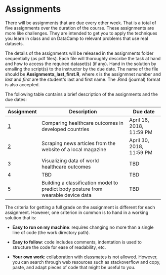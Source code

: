 # Assignments

There will be assignments that are due every other week. That is a total of five assignments over the duration of the course. These assignments are more like challenges. They are intended to get you to apply the techniques you learn in class and on DataCamp to relevant problems that use real datasets. 

The details of the assignments will be released in the assignments folder sequentially (as pdf files). Each file will thoroughly describe the task at hand and how to access the required dataset(s) (if any). Hand in the solution by emailing the script(s) to the instructor by the due date. The name of the file should be **Assignmentx_last_first.R**, where *x* is the assignmnet number and *last* and *first* are the student's last and first name. The .Rmd (journal) format is also accepted. 

The following table contains a brief description of the assignments and the due dates:

  Assignment | Description | Due date
--------------|-------------|---------
[1](Assignments/MATE-T580_Assignment1.pdf) | Comparing healthcare outcomes in developed countries | April 16, 2018, 11:59 PM
[2](Assignments/MATE-T580_Assignment2.pdf) | Scraping news articles from the website of a local magazine | April 30, 2018, 11:59 PM
3 | Visualizing data of world healthcare outcomes | TBD
4 | TBD | TBD
5 | Building a classification model to predict body posture from wearable device data | TBD

The criteria for getting a full grade on the assignment is different for each assignment. However, one criterion in common is to hand in a working solution that is:

- **Easy to run on my machine**: requires changing no more than a single line of code (the work directory path).

- **Easy to follow**: code includes comments, indentation is used to structure the code for ease of readability, etc.

- **Your own work**: collaboration with classmates is not allowed. However, you can search through web resources such as stackoverflow and copy, paste, and adapt pieces of code that might be useful to you.
